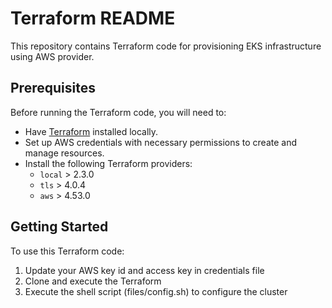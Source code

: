 # Terraform README

This repository contains Terraform code for provisioning EKS infrastructure using AWS provider. 

## Prerequisites

Before running the Terraform code, you will need to:

- Have [Terraform](https://www.terraform.io/downloads.html) installed locally.
- Set up AWS credentials with necessary permissions to create and manage resources.
- Install the following Terraform providers:
  - `local` > 2.3.0
  - `tls` > 4.0.4
  - `aws` > 4.53.0

## Getting Started

To use this Terraform code:
1. Update your AWS key id and access key in credentials file
2. Clone and execute the Terraform
3. Execute the shell script (files/config.sh) to configure the cluster






